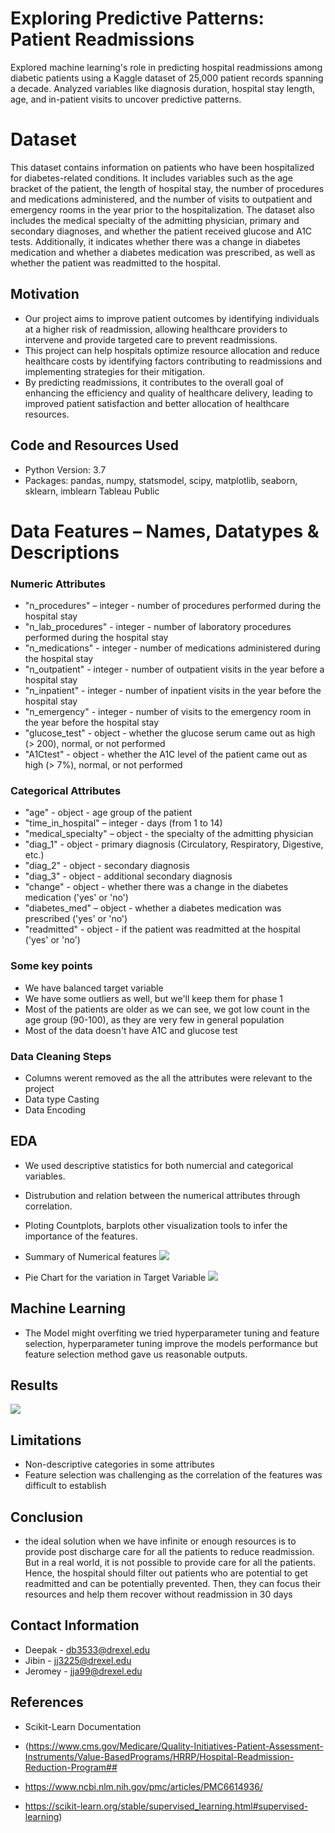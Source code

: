 # Exploring Predictive Patterns: Patient Readmissions
Explored machine learning's role in predicting hospital readmissions among diabetic patients using a Kaggle dataset of 25,000 patient records spanning a decade. Analyzed variables like diagnosis duration, hospital stay length, age, and in-patient visits to uncover predictive patterns.

# Dataset
This dataset contains information on patients who have been hospitalized for diabetes-related conditions. It includes variables such as the age bracket of the patient, the length of hospital stay, the number of procedures and medications administered, and the number of visits to outpatient and emergency rooms in the year prior to the hospitalization. The dataset also includes the medical specialty of the admitting physician, primary and secondary diagnoses, and whether the patient received glucose and A1C tests. Additionally, it indicates whether there was a change in diabetes medication and whether a diabetes medication was prescribed, as well as whether the patient was readmitted to the hospital.

## Motivation
- Our project aims to improve patient outcomes by identifying individuals at a higher risk of readmission, allowing healthcare providers to intervene and provide targeted care to prevent readmissions. 
- This project can help hospitals optimize resource allocation and reduce healthcare costs by identifying factors contributing to readmissions and implementing strategies for their mitigation. 
-  By predicting readmissions, it contributes to the overall goal of enhancing the efficiency and quality of healthcare delivery, leading to improved patient satisfaction and better allocation of healthcare resources.


## Code and Resources Used
- Python Version: 3.7
- Packages: pandas, numpy, statsmodel, scipy, matplotlib, seaborn, sklearn, imblearn Tableau Public

# Data Features – Names, Datatypes & Descriptions
### Numeric Attributes
- "n_procedures" – integer - number of procedures performed during the hospital stay
- "n_lab_procedures" - integer - number of laboratory procedures performed during the hospital stay
- "n_medications" - integer - number of medications administered during the hospital stay
- "n_outpatient" - integer - number of outpatient visits in the year before a hospital stay
- "n_inpatient" - integer - number of inpatient visits in the year before the hospital stay
- "n_emergency" - integer - number of visits to the emergency room in the year before the hospital stay
- "glucose_test" - object - whether the glucose serum came out as high (> 200), normal, or not performed
- "A1Ctest" - object - whether the A1C level of the patient came out as high (> 7%), normal, or not performed

### Categorical Attributes
- "age" - object - age group of the patient
- "time_in_hospital" – integer - days (from 1 to 14)
- "medical_specialty" – object - the specialty of the admitting physician
- "diag_1" - object - primary diagnosis (Circulatory, Respiratory, Digestive, etc.)
- "diag_2" - object - secondary diagnosis
- "diag_3" - object - additional secondary diagnosis
- "change" - object - whether there was a change in the diabetes medication ('yes' or 'no')
- "diabetes_med" – object - whether a diabetes medication was prescribed ('yes' or 'no')
- "readmitted" - object - if the patient was readmitted at the hospital ('yes' or 'no')

### Some key points
- We have balanced target variable
- We have some outliers as well, but we'll keep them for phase 1
- Most of the patients are older as we can see, we got low count in the age group (90-100), as they are very few in general population
- Most of the data doesn't have A1C and glucose test

### Data Cleaning Steps
- Columns werent removed as the all the attributes were relevant to the project
- Data type Casting
- Data Encoding


## EDA
- We used descriptive statistics for both numercial and categorical variables.
- Distrubution and relation between the numerical attributes through correlation.
- Ploting Countplots, barplots other visualization tools to infer the importance of the features.



- Summary of Numerical features
![](images/WhatsApp%20Image%202023-06-09%20at%2018.27.30.jpeg)

- Pie Chart for the variation in Target Variable
![](images/WhatsApp%20Image%202023-06-09%20at%2018.27.45.jpeg)



## Machine Learning
- The Model might overfiting we tried hyperparameter tuning and feature selection, hyperparameter tuning improve the models performance but feature selection method gave us reasonable outputs.


## Results
![](images/Screenshot%202023-06-11%20at%2023.17.41.jpg)


## Limitations
- Non-descriptive categories in some attributes
- Feature selection was challenging as the correlation of the features was difficult to establish


## Conclusion
- the ideal solution when we have infinite or enough resources is to provide post discharge care for all the patients to reduce readmission. But in a real world, it is not possible to provide care for all the patients. Hence, the hospital should filter out patients who are potential to get readmitted and can be potentially prevented. Then, they can focus their resources and help them recover without readmission in 30 days


## Contact Information
- Deepak - db3533@drexel.edu
- Jibin - jj3225@drexel.edu
- Jeromey - jja99@drexel.edu

## References
- Scikit-Learn Documentation
- (https://www.cms.gov/Medicare/Quality-Initiatives-Patient-Assessment-Instruments/Value-BasedPrograms/HRRP/Hospital-Readmission-Reduction-Program##​

- https://www.ncbi.nlm.nih.gov/pmc/articles/PMC6614936/​

- https://scikit-learn.org/stable/supervised_learning.html#supervised-learning​)
